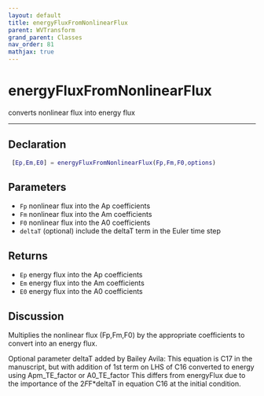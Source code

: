```yaml
---
layout: default
title: energyFluxFromNonlinearFlux
parent: WVTransform
grand_parent: Classes
nav_order: 81
mathjax: true
---
```


#  energyFluxFromNonlinearFlux

converts nonlinear flux into energy flux


---

## Declaration
```matlab
 [Ep,Em,E0] = energyFluxFromNonlinearFlux(Fp,Fm,F0,options)
```
## Parameters
+ `Fp`  nonlinear flux into the Ap coefficients
+ `Fm`  nonlinear flux into the Am coefficients
+ `F0`  nonlinear flux into the A0 coefficients
+ `deltaT`  (optional) include the deltaT term in the Euler time step

## Returns
+ `Ep`  energy flux into the Ap coefficients
+ `Em`  energy flux into the Am coefficients
+ `E0`  energy flux into the A0 coefficients

## Discussion

  Multiplies the nonlinear flux (Fp,Fm,F0) by the appropriate coefficients
  to convert into an energy flux.
 
  Optional parameter deltaT added by Bailey Avila: This equation is C17 in
  the manuscript, but with addition of 1st term on LHS of C16 converted to
  energy using Apm_TE_factor or A0_TE_factor This differs from energyFlux
  due to the importance of the 2*F*F*deltaT in equation C16 at the initial
  condition.
 
                  
